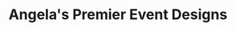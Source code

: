 ---
title: "Angela's Premier Event Designs"
url: /fairborn/angelas-premier-event-designs/
shop: Allgemein
---